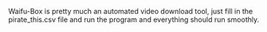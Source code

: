 Waifu-Box is pretty much an automated video download tool, just fill in the pirate_this.csv file and run the program and everything should run smoothly.
